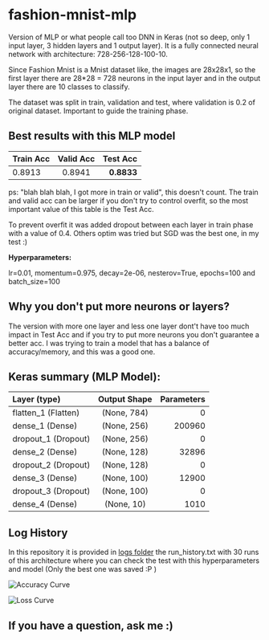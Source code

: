 # fashion-mnist-mlp

Version of MLP or what people call too DNN in Keras (not so deep, only 1 input layer, 3 hidden layers and 1 output layer). It is a fully connected neural network with architecture: 728-256-128-100-10. 

Since Fashion Mnist is a Mnist dataset like, the images are 28x28x1, so the first layer there are 28*28 = 728 neurons in the input layer and in the output layer there are 10 classes to classify.

 The dataset was split in train, validation and test, where validation is 0.2 of original dataset. Important to guide the training phase. 

## Best results with this MLP model

| Train Acc |  Valid Acc  |  Test Acc  |
| :---         |     :---:      |          ---: |
| 0.8913  | 0.8941 |  **0.8833**  |

ps: "blah blah blah, I got more in train or valid", this doesn't count. The train and valid acc can be larger if you don't try to control overfit, so the most important value of this table is the Test Acc. 

To prevent overfit it was added dropout between each layer in train phase with a value of 0.4. 
Others optim was tried but SGD was the best one, in my test :) 

**Hyperparameters:** 

lr=0.01, momentum=0.975, decay=2e-06, nesterov=True, epochs=100 and batch_size=100

## Why you don't put more neurons or layers?

The version with more one layer and less one layer dont't have too much impact in Test Acc and if you try to put more neurons you don't guarantee a better acc.  I was trying to train a model that has a balance of accuracy/memory, and this was a good one.

## Keras summary  (MLP Model):
 
| Layer (type)    |  Output Shape  |  Parameters   |
| :---         |     :---:      |          ---: |
|flatten_1 (Flatten)  | (None, 784) |  0     |
|dense_1 (Dense)      | (None, 256) | 200960 |   
|dropout_1 (Dropout)  | (None, 256) | 0      |   
|dense_2 (Dense)      | (None, 128) | 32896  |   
|dropout_2 (Dropout)  | (None, 128) | 0      |   
|dense_3 (Dense)      | (None, 100) | 12900  |   
|dropout_3 (Dropout)  | (None, 100) | 0      |   
|dense_4 (Dense)      | (None, 10)  | 1010   |

## Log History

In this repository it is provided in [logs folder](https://github.com/heitorrapela/fashion-mnist-mlp/blob/master/logs/runs_history.txt) the run_history.txt with 30 runs of this architecture where you can check the test with this hyperparameters and model (Only the best one was saved :P )

![Accuracy Curve](https://github.com/heitorrapela/fashion-mnist-mlp/blob/master/logs/accuracy.png)

![Loss Curve](https://github.com/heitorrapela/fashion-mnist-mlp/blob/master/logs/loss.png)

## If you have a question, ask me :)
